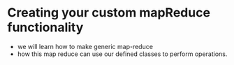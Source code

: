 # Creating your custom mapReduce functionality

- we will learn how to make generic map-reduce
- how this map reduce can use our defined classes to perform operations.